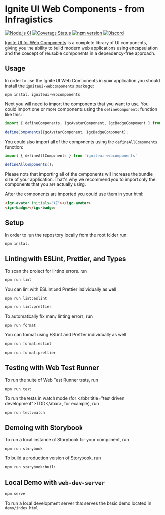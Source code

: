 # Ignite UI Web Components - from Infragistics

[![Node.js CI](https://github.com/IgniteUI/igniteui-webcomponents/workflows/Node.js%20CI/badge.svg)](https://github.com/IgniteUI/igniteui-webcomponents/actions/workflows/node.js.yml)
[![Coverage Status](https://coveralls.io/repos/github/IgniteUI/igniteui-webcomponents/badge.svg)](https://coveralls.io/github/IgniteUI/igniteui-webcomponents)
[![npm version](https://badge.fury.io/js/igniteui-webcomponents.svg)](https://badge.fury.io/js/igniteui-webcomponents)
[![Discord](https://img.shields.io/discord/836634487483269200?logo=discord&logoColor=ffffff)](https://discord.gg/39MjrTRqds)

[Ignite UI for Web Components](https://www.infragistics.com/products/ignite-ui-web-components) is a complete library of UI components, giving you the ability to build modern web applications using encapsulation and the concept of reusable components in a dependency-free approach.

## Usage

In order to use the Ignite UI Web Components in your application you should install the `igniteui-webcomponents` package:

```
npm install igniteui-webcomponents
```

Next you will need to import the components that you want to use. You could import one or more components using the `defineComponents` function like this:

```ts
import { defineComponents, IgcAvatarComponent, IgcBadgeComponent } from 'igniteui-webcomponents';

defineComponents(IgcAvatarComponent, IgcBadgeComponent);
```

You could also import all of the components using the `defineAllComponents` function:

```ts
import { defineAllComponents } from 'igniteui-webcomponents';

defineAllComponents();
```

Please note that importing all of the components will increase the bundle size of your application. That's why we recommend you to import only the components that you are actually using.

After the components are imported you could use them in your html:

```html
<igc-avatar initials="AZ"></igc-avatar>
<igc-badge></igc-badge>
```

## Setup

In order to run the repository locally from the root folder run:

```
npm install
```

## Linting with ESLint, Prettier, and Types
To scan the project for linting errors, run
```bash
npm run lint
```

You can lint with ESLint and Prettier individually as well
```bash
npm run lint:eslint
```
```bash
npm run lint:prettier
```

To automatically fix many linting errors, run
```bash
npm run format
```

You can format using ESLint and Prettier individually as well
```bash
npm run format:eslint
```
```bash
npm run format:prettier
```

## Testing with Web Test Runner
To run the suite of Web Test Runner tests, run
```bash
npm run test
```

To run the tests in watch mode (for &lt;abbr title=&#34;test driven development&#34;&gt;TDD&lt;/abbr&gt;, for example), run

```bash
npm run test:watch
```

## Demoing with Storybook
To run a local instance of Storybook for your component, run
```bash
npm run storybook
```

To build a production version of Storybook, run
```bash
npm run storybook:build
```

## Local Demo with `web-dev-server`
```bash
npm serve
```
To run a local development server that serves the basic demo located in `demo/index.html`
